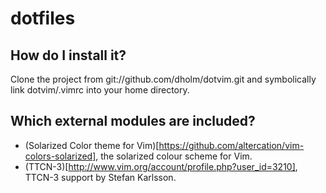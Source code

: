 dotfiles
========

How do I install it?
--------------------

Clone the project from git://github.com/dholm/dotvim.git and symbolically link
dotvim/.vimrc into your home directory.


Which external modules are included?
------------------------------------

 * (Solarized Color theme for Vim)[https://github.com/altercation/vim-colors-solarized],
   the solarized colour scheme for Vim.
 * (TTCN-3)[http://www.vim.org/account/profile.php?user_id=3210], TTCN-3
   support by Stefan Karlsson.
